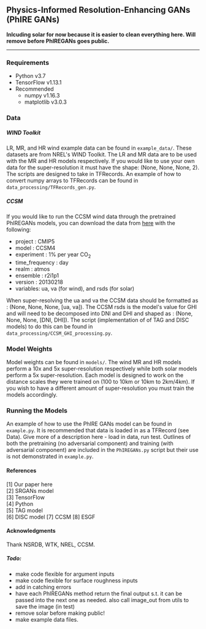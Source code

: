 ## Physics-Informed Resolution-Enhancing GANs (PhIRE GANs)
**Inlcuding solar for now because it is easier to clean everything here. Will remove before PhIREGANs goes public.**   
___
### Requirements
- Python v3.7
- TensorFlow v1.13.1
- Recommended
    - numpy v1.16.3
    - matplotlib v3.0.3

### Data

##### WIND Toolkit
LR, MR, and HR wind example data can be found in `example_data/`. These datasets are from NREL's WIND Toolkit. The LR and MR data are to be used with the MR and HR models respectively. If you would like to use your own data for the super-resolution it must have the shape: (None, None, None, 2).
The scripts are designed to take in TFRecords. An example of how to convert numpy arrays to TFRecords can be found in `data_processing/TFRecords_gen.py`.

##### CCSM
If you would like to run the CCSM wind data through the pretrained PhIREGANs models, you can download the data from [here](https://esgf-node.llnl.gov/projects/esgf-llnl/) with the following:
- project : CMIP5
- model : CCSM4
- experiment : 1% per year CO<sub>2</sub>
- time_frequency : day
- realm : atmos
- ensemble : r2i1p1
- version : 20130218
- variables: ua, va (for wind), and rsds (for solar)

When super-resolving the ua and va the CCSM data should be formatted as : (None, None, None, [ua, va]). The CCSM rsds is the model's value for GHI and will need to be decomposed into DNI and DHI and shaped as : (None, None, None, [DNI, DHI]). The script (implementation of of TAG and DISC models) to do this can be found in `data_processing/CCSM_GHI_processing.py`.

### Model Weights
Model weights can be found in `models/`. The wind MR and HR models perform a 10x and 5x super-resolution respectively while both solar models perform a 5x super-resolution. Each model is designed to work on the distance scales they were trained on (100 to 10km or 10km to 2km/4km). If you wish to have a different amount of super-resolution you must train the models accordingly.

### Running the Models
An example of how to use the PhIRE GANs model can be found in `example.py`.
It is recommended that data is loaded in as a TFRecord (see Data).
Give more of a description here - load in data, run test.
Outlines of both the pretraining (no adversarial component) and training (with adversarial component) are included in the `PhIREGANs.py` script but their use is not demonstrated in `example.py`.

#### References
[1] Our paper here  
[2] SRGANs model  
[3] TensorFlow  
[4] Python  
[5] TAG model  
[6] DISC model
[7] CCSM
[8] ESGF

#### Acknowledgments
Thank NSRDB, WTK, NREL, CCSM.

##### Todo:
- make code flexible for argument inputs
- make code flexible for surface roughness inputs
- add in catching errors
- have each PhIREGANs method return the final output s.t. it can be passed into the next one as needed. also call image_out from utils to save the image (in test)
- remove solar before making public!
- make example data files.
